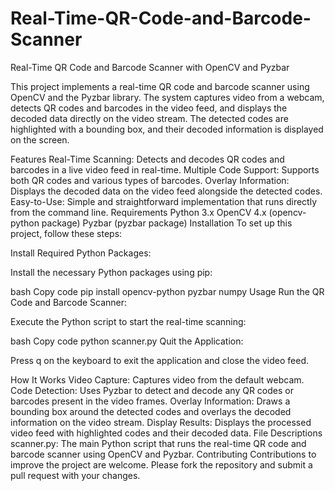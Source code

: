 # Real-Time-QR-Code-and-Barcode-Scanner


Real-Time QR Code and Barcode Scanner with OpenCV and Pyzbar


This project implements a real-time QR code and barcode scanner using OpenCV and the Pyzbar library. The system captures video from a webcam, detects QR codes and barcodes in the video feed, and displays the decoded data directly on the video stream. The detected codes are highlighted with a bounding box, and their decoded information is displayed on the screen.

Features
Real-Time Scanning: Detects and decodes QR codes and barcodes in a live video feed in real-time.
Multiple Code Support: Supports both QR codes and various types of barcodes.
Overlay Information: Displays the decoded data on the video feed alongside the detected codes.
Easy-to-Use: Simple and straightforward implementation that runs directly from the command line.
Requirements
Python 3.x
OpenCV 4.x (opencv-python package)
Pyzbar (pyzbar package)
Installation
To set up this project, follow these steps:

Install Required Python Packages:

Install the necessary Python packages using pip:

bash
Copy code
pip install opencv-python pyzbar numpy
Usage
Run the QR Code and Barcode Scanner:

Execute the Python script to start the real-time scanning:

bash
Copy code
python scanner.py
Quit the Application:

Press q on the keyboard to exit the application and close the video feed.

How It Works
Video Capture: Captures video from the default webcam.
Code Detection: Uses Pyzbar to detect and decode any QR codes or barcodes present in the video frames.
Overlay Information: Draws a bounding box around the detected codes and overlays the decoded information on the video stream.
Display Results: Displays the processed video feed with highlighted codes and their decoded data.
File Descriptions
scanner.py: The main Python script that runs the real-time QR code and barcode scanner using OpenCV and Pyzbar.
Contributing
Contributions to improve the project are welcome. Please fork the repository and submit a pull request with your changes.
